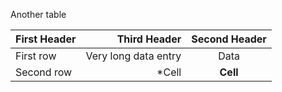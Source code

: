 Another table

| First Header |     Third Header     | Second Header |
| :----------- | -------------------: | :-----------: |
| First row    | Very long data entry |      Data     |
| Second row   |                *Cell |    **Cell**   |
